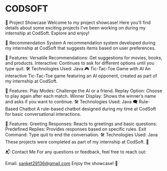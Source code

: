 # CODSOFT
🎉 Project Showcase
Welcome to my project showcase! Here you'll find details about some exciting projects I've been working on during my internship at CodSoft. Explore and enjoy!

🤖 Recommendation System
A recommendation system developed during my internship at CodSoft that suggests items based on user preferences.

📂 Features:
Versatile Recommendations: Get suggestions for movies, books, and products.
Interactive: Continues to ask for different options until you type quit.
🛠️ Technologies Used:
Java
🎮 Tic-Tac-Toe Game with AI
An interactive Tic-Tac-Toe game featuring an AI opponent, created as part of my internship at CodSoft.

📂 Features:
Play Modes: Challenge the AI or a friend.
Replay Option: Choose to play again after each match.
Winner Display: Shows the winner’s name and asks if you want to continue.
🛠️ Technologies Used:
Java
🗨️ Rule-Based Chatbot
A rule-based chatbot designed during my time at CodSoft for basic conversational interactions.

📂 Features:
Greeting Responses: Reacts to greetings and basic questions.
Predefined Replies: Provides responses based on specific rules.
Exit Command: Type quit to end the conversation.
🛠️ Technologies Used:
Java
These projects were completed as part of my internship at CodSoft. 🚀

📬 Contact Me
For any questions or feedback, feel free to reach out:

Email: sanket29136@gmail.com
Enjoy the showcase! 🎉
